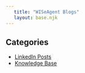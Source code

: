 ```yaml
---
   title: "WISeAgent Blogs"
   layout: base.njk
---
```

## Categories
- [LinkedIn Posts](/LinkedInPost/)
- [Knowledge Base](/KnowledgeBase/)